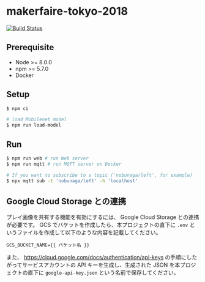 # makerfaire-tokyo-2018

[![Build Status](https://travis-ci.org/kabuku/makerfaire-tokyo-2018.svg?branch=master)](https://travis-ci.org/kabuku/makerfaire-tokyo-2018)

## Prerequisite

- Node >= 8.0.0
- npm >= 5.7.0
- Docker

## Setup

```sh
$ npm ci

# load Mobilenet model
$ npm run load-model
```

## Run

```sh
$ npm run web # run Web server
$ npm run mqtt # run MQTT server on Docker

# If you want to subscribe to a topic ('nobunaga/left', for example)
$ npx mqtt sub -t 'nobunaga/left' -h 'localhost'
```

## Google Cloud Storage との連携

プレイ画像を共有する機能を有効にするには、 Google Cloud Storage との連携が必要です。
GCS でバケットを作成したら、本プロジェクトの直下に `.env` というファイルを作成して以下のような内容を記載してください。 

```
GCS_BUCKET_NAME={{ バケット名 }}
```

また、 https://cloud.google.com/docs/authentication/api-keys の手順にしたがってサービスアカウントの API キーを生成し、生成された JSON を本プロジェクトの直下に `google-api-key.json` という名前で保存してください。
